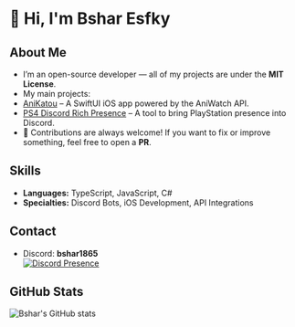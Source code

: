 # 👋 Hi, I'm Bshar Esfky  

##  About Me  
-  I’m an open-source developer — all of my projects are under the **MIT License**.  
-  My main projects:  
 - [AniKatou](https://github.com/bshar1865/AniKatou) – A SwiftUI iOS app powered by the AniWatch API.  
  - [PS4 Discord Rich Presence](https://github.com/bshar1865/PS4-for-discord-rich-represnce) – A tool to bring PlayStation presence into Discord.  
- 🤝 Contributions are always welcome! If you want to fix or improve something, feel free to open a **PR**.  

##  Skills  
- **Languages:** TypeScript, JavaScript, C#  
- **Specialties:** Discord Bots, iOS Development, API Integrations  

##  Contact  
- Discord: **bshar1865**  
[![Discord Presence](https://lanyard.cnrad.dev/api/771514771295436851?theme=dark&bg=Oe1116&hideDecoration=true&animatedDecoration=false&hideActivity=true&hideDiscrim=true&showDisplayName=true&hideBadges=true)](https://discord.com/users/771514771295436851)

## GitHub Stats  
![Bshar's GitHub stats](https://github-readme-stats.vercel.app/api?username=bshar1865&show_icons=true&theme=tokyonight)  
